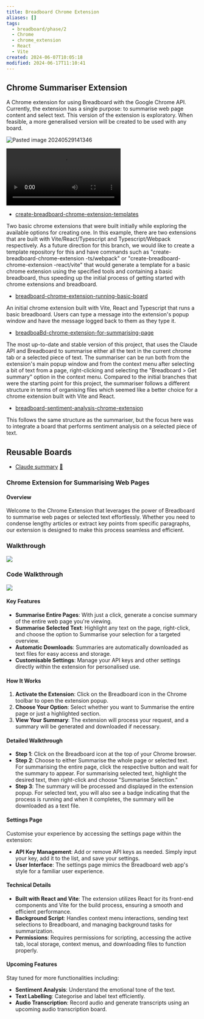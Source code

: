 ```yaml
---
title: Breadboard Chrome Extension
aliases: []
tags:
  - breadboard/phase/2
  - Chrome
  - chrome_extension
  - React
  - Vite
created: 2024-06-07T10:05:18
modified: 2024-06-17T11:10:41
---
```


## Chrome Summariser Extension

A Chrome extension for using Breadboard with the Google Chrome API. Currently, the extension has a single purpose: to summarise web page content and select text. This version of the extension is exploratory. When feasible, a more generalised version will be created to be used with any board.

![Pasted image 20240529141346](projects/Breadboard/files/Pasted%20image%2020240529141346.png)

![333637740-a11a3778-4426-421b-8d26-df431da5abc5](projects/Breadboard/files/333637740-a11a3778-4426-421b-8d26-df431da5abc5.mov)

- [create-breadboard-chrome-extension-templates](https://github.com/ExaDev/breadboard/tree/create-breadboard-chrome-extension-templates/packages/breadboard-chrome-extensions)

Two basic chrome extensions that were built initially while exploring the available options for creating one. In this example, there are two extensions that are built with Vite/React/Typescript and Typescript/Webpack respectively. As a future direction for this branch, we would like to create a template repository for this and have commands such as "create-breadboard-chrome-extension -ts/webpack" or "create-breadboard-chrome-extension -react/vite" that would generate a template for a basic chrome extension using the specified tools and containing a basic breadboard, thus speeding up the initial process of getting started with chrome extensions and breadboard.

- [breadboard-chrome-extension-running-basic-board](https://github.com/ExaDev/breadboard/tree/breadboard-chrome-extension-running-basic-board/packages/breadboard-chrome-extension)

An initial chrome extension built with Vite, React and Typescript that runs a basic breadboard. Users can type a message into the extension's popup window and have the message logged back to them as they type it.

- [breadboaBd-chrome-extension-for-summarising-page](https://github.com/ExaDev/breadboard/tree/breadboard-chrome-extension-for-summarising-page/packages/breadboard-chrome-extension)

The most up-to-date and stable version of this project, that uses the Claude API and Breadboard to summarise either all the text in the current chrome tab or a selected piece of text. The summariser can be run both from the extension's main popup window and from the context menu after selecting a bit of text from a page, right-clicking and selecting the "Breadboard > Get summary" option in the context menu. Compared to the initial branches that were the starting point for this project, the summariser follows a different structure in terms of organising files which seemed like a better choice for a chrome extension built with Vite and React.

- [breadboard-sentiment-analysis-chrome-extension](https://github.com/ExaDev/breadboard/tree/breadboard-sentiment-analysis-chrome-extension/packages/breadboard-chrome-extension)

This follows the same structure as the summariser, but the focus here was to integrate a board that performs sentiment analysis on a selected piece of text.

## Reusable Boards

- [Claude summary](https://github.com/ExaDev/breadboard/blob/claude-summarisation-board-test/packages/breadboard-chrome-extension/src/breadboard/graphs/claudeBoard.json)
  [🔗](https://breadboard-ai.web.app/?board=https%3A%2F%2Fraw.githubusercontent.com%2FExaDev%2Fbreadboard%2Fclaude-summarisation-board-test%2Fpackages%2Fbreadboard-chrome-extension%2Fsrc%2Fbreadboard%2Fgraphs%2FclaudeBoard.json)

### Chrome Extension for Summarising Web Pages

#### Overview

Welcome to the Chrome Extension that leverages the power of Breadboard to summarise web pages or selected text effortlessly. Whether you need to condense lengthy articles or extract key points from specific paragraphs, our extension is designed to make this process seamless and efficient.

### Walkthrough

![](https://youtu.be/X24Xggq_nNU)

### Code Walkthrough

![](https://youtu.be/YC3ueVfCxP0)

#### Key Features

- **Summarise Entire Pages**: With just a click, generate a concise summary of the entire web page you're viewing.
- **Summarise Selected Text**: Highlight any text on the page, right-click, and choose the option to Summarise your selection for a targeted overview.
- **Automatic Downloads**: Summaries are automatically downloaded as text files for easy access and storage.
- **Customisable Settings**: Manage your API keys and other settings directly within the extension for personalised use.

#### How It Works

1. **Activate the Extension**: Click on the Breadboard icon in the Chrome toolbar to open the extension popup.
2. **Choose Your Option**: Select whether you want to Summarise the entire page or just a highlighted section.
3. **View Your Summary**: The extension will process your request, and a summary will be generated and downloaded if necessary.

#### Detailed Walkthrough

- **Step 1**: Click on the Breadboard icon at the top of your Chrome browser.
- **Step 2**: Choose to either Summarise the whole page or selected text. For summarising the entire page, click the respective button and wait for the summary to appear. For summarising selected text, highlight the desired text, then right-click and choose "Summarise Selection."
- **Step 3**: The summary will be processed and displayed in the extension popup. For selected text, you will also see a badge indicating that the process is running and when it completes, the summary will be downloaded as a text file.

#### Settings Page

Customise your experience by accessing the settings page within the extension:

- **API Key Management**: Add or remove API keys as needed. Simply input your key, add it to the list, and save your settings.
- **User Interface**: The settings page mimics the Breadboard web app's style for a familiar user experience.

#### Technical Details

- **Built with React and Vite**: The extension utilizes React for its front-end components and Vite for the build process, ensuring a smooth and efficient performance.
- **Background Script**: Handles context menu interactions, sending text selections to Breadboard, and managing background tasks for summarization.
- **Permissions**: Requires permissions for scripting, accessing the active tab, local storage, context menus, and downloading files to function properly.

#### Upcoming Features

Stay tuned for more functionalities including:

- **Sentiment Analysis**: Understand the emotional tone of the text.
- **Text Labelling**: Categorise and label text efficiently.
- **Audio Transcription**: Record audio and generate transcripts using an upcoming audio transcription board.
